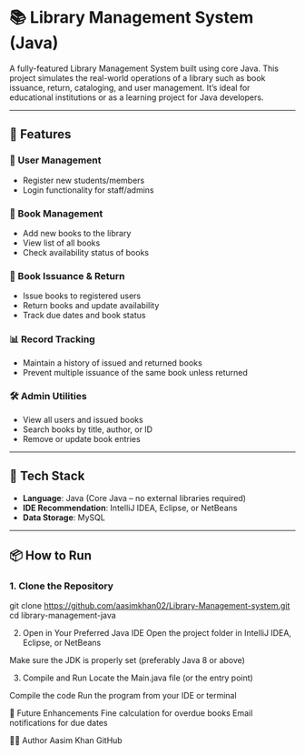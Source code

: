 # 📚 Library Management System (Java)

A fully-featured Library Management System built using core Java. This project simulates the real-world operations of a library such as book issuance, return, cataloging, and user management. It’s ideal for educational institutions or as a learning project for Java developers.

---

## 🚀 Features

### 👤 User Management
- Register new students/members
- Login functionality for staff/admins

### 📘 Book Management
- Add new books to the library
- View list of all books
- Check availability status of books

### 🔄 Book Issuance & Return
- Issue books to registered users
- Return books and update availability
- Track due dates and book status

### 📊 Record Tracking
- Maintain a history of issued and returned books
- Prevent multiple issuance of the same book unless returned

### 🛠 Admin Utilities
- View all users and issued books
- Search books by title, author, or ID
- Remove or update book entries

---

## 🧰 Tech Stack

- **Language**: Java (Core Java – no external libraries required)
- **IDE Recommendation**: IntelliJ IDEA, Eclipse, or NetBeans
- **Data Storage**: MySQL

---

## 📦 How to Run

### 1. Clone the Repository
git clone https://github.com/aasimkhan02/Library-Management-system.git
cd library-management-java

2. Open in Your Preferred Java IDE
Open the project folder in IntelliJ IDEA, Eclipse, or NetBeans

Make sure the JDK is properly set (preferably Java 8 or above)

3. Compile and Run
Locate the Main.java file (or the entry point)

Compile the code
Run the program from your IDE or terminal

📌 Future Enhancements
Fine calculation for overdue books
Email notifications for due dates

👨‍💻 Author
Aasim Khan
GitHub

